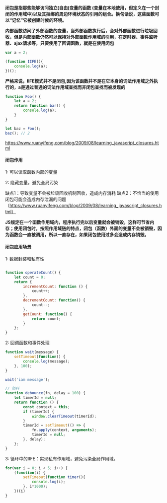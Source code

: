 **闭包是指那些能够访问独立(自由)变量的函数 (变量在本地使用，但定义在一个封闭的作用域中)以及其捆绑的周边环境状态的引用的组合。换句话说，这些函数可以“记忆”它被创建时候的环境。**

**内部函数访问了外部函数的变量，当外部函数执行后，会对外部函数进行垃圾回收，但是内部函数仍然可以保持对外部函数作用域的引用，在定时器、事件监听器、ajax请求等，只要使用了回调函数，就是在使用闭包**


```javascript
var a = 2;

(function IIFE(){
    console.log(a);
})();
```

**严格来说，IIFE模式并不是闭包,因为该函数并不是在它本身的词法作用域之外执行的，a是通过普通的词法作用域查找而非闭包查找而被发现的**




```javascript
function Foo() {
    let a = 2;
    return function bar() {
        console.log(a);
    }
}

let baz = Foo();
baz(); // 2
```






https://www.ruanyifeng.com/blog/2009/08/learning_javascript_closures.html









#### 闭包作用

1: 可以读取函数内部的变量

2: 隐藏变量，避免全局污染



缺点1：导致变量不会被垃圾回收机制回收，造成内存消耗
缺点2：不恰当的使用闭包可能会造成内存泄漏的问题（https://www.ruanyifeng.com/blog/2009/08/learning_javascript_closures.html）





**JS规定在一个函数作用域内，程序执行完以后变量就会被销毁，这样可节省内存；使用闭包时，按照作用域链的特点，闭包（函数）外面的变量不会被销毁，因为函数会一直被调用，所以一直存在，如果闭包使用过多会造成内存销毁。**




#### 闭包应用场景


1: 数据封装和私有性

```js

function operateCount() {
    let count = 0;
    return {
        incrementCount: function () {
            count++;
        },
        decrementCount: function() {
            count--;
        },
        getCount: function() {
            return count;
        }
    };
}

```



2: 回调函数和事件处理

```js
function wait(message) {
    setTimeout(function() {
        console.log(message);
    }, 100);
}

wait('iam message');
```



```js
// 防抖
function debounce(fn, delay = 100) {
    let timerId = null;
    return function () {
        const context = this;
        if (timerId) {
            window.clearTimeout(timerId);
        }
        timerId = setTimeout(() => {
            fn.apply(context, arguments);
            timerId = null;
        }, delay);
    };
}
```


3: 循环中的IIFE：实现私有作用域，避免污染全局作用域。
```js
for(var i = 0; i < 5; i++) {
    (function(i) {
        setTimeout(function timer(){
            console.log(i);
        }, i*1000);
    })(i)
}
```
